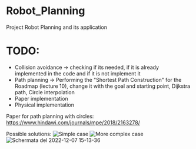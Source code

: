 # Robot_Planning
Project Robot Planning and its application


# TODO:
- Collision avoidance -> checking if its needed, if it is already implemented in the code and if it is not implement it
- Path planning -> Performing the "Shortest Path Construction" for the Roadmap (lecture 10), change it with the goal and starting point, Dijkstra path, Circle interpolation
- Paper implementation  
- Physical implementation


Paper for path planning with circles:
https://www.hindawi.com/journals/mpe/2018/2163278/

Possible solutions:
![Simple case](https://user-images.githubusercontent.com/58950678/205900992-8efe288c-5048-4d40-9b83-f8033f309111.PNG)
![More complex case](https://user-images.githubusercontent.com/58950678/205900996-afe85b2a-0b8a-4780-ac5a-139f887d864d.PNG)
![Schermata del 2022-12-07 15-13-36](https://user-images.githubusercontent.com/58950678/206202165-34e33aa2-00ad-4a06-a47f-5cd858ce6ad5.png)
